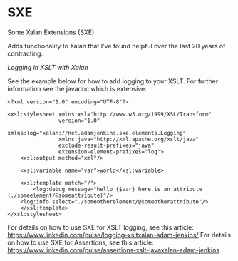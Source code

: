 # SXE
Some Xalan Extensions (SXE)

Adds functionality to Xalan that I've found helpful over the last 20 years of contracting.<br/>

_Logging in XSLT with Xalan_

See the example below for how to add logging to your XSLT.  For further information see the javadoc which is extensive.

```
<?xml version="1.0" encoding="UTF-8"?>

<xsl:stylesheet xmlns:xsl="http://www.w3.org/1999/XSL/Transform" 
                version="1.0"
                xmlns:log="xalan://net.adamjenkins.sxe.elements.Logging"
                xmlns:java="http://xml.apache.org/xslt/java"
                exclude-result-prefixes="java"
                extension-element-prefixes="log">
    <xsl:output method="xml"/>
    
    <xsl:variable name="var">world</xsl:variable>
    
    <xsl:template match="/">
    	<log:debug message="hello {$var} here is an attribute {./someelement/@someattribute}"/>
	<log:info select="./someotherelement/@someotherattribute"/>
    </xsl:template>            
</xsl:stylesheet>
```
For details on how to use SXE for XSLT logging, see this article: https://www.linkedin.com/pulse/logging-xsltxalan-adam-jenkins/
For details on how to use SXE for Assertions, see this article: https://www.linkedin.com/pulse/assertions-xslt-javaxalan-adam-jenkins
